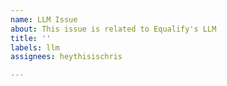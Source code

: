 ```yaml
---
name: LLM Issue
about: This issue is related to Equalify's LLM
title: ''
labels: llm
assignees: heythisischris

---
```



